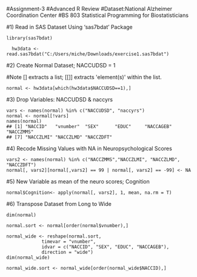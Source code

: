 #Assignment-3
#Advanced R Review
#Dataset:National Alzheimer Coordination Center 
#BS 803 Statistical Programming for Biostatisticians

#1) Read in SAS Dataset Using ‘sas7bdat’ Package
```{r}
library(sas7bdat)

  hw3data <- read.sas7bdat("C:/Users/miche/Downloads/exercise1.sas7bdat")
```

#2) Create Normal Dataset; NACCUDSD = 1

#Note [] extracts a list; [[]] extracts 'element(s)' within the list. 

```{r}
normal <- hw3data[which(hw3data$NACCUDSD==1),]
```

#3) Drop Variables: NACCUDSD & naccyrs

```{r}
vars <- names(normal) %in% c("NACCUDSD", "naccyrs")
normal <- normal[!vars]
names(normal)
## [1] "NACCID"   "vnumber"  "SEX"      "EDUC"     "NACCAGEB" "NACCZMMS"
## [7] "NACCZLMI" "NACCZLMD" "NACCZDFT"
```

#4) Recode Missing Values with NA in Neuropsychological Scores

```{r}
vars2 <- names(normal) %in% c("NACCZMMS","NACCZLMI", "NACCZLMD", "NACCZDFT")
normal[, vars2][normal[,vars2] == 99 | normal[, vars2] == -99] <- NA
```

#5) New Variable as mean of the neuro scores; Cognition

```{r}
normal$Cognition<- apply(normal[, vars2], 1, mean, na.rm = T)
```

#6) Transpose Dataset from Long to Wide

```{r}
dim(normal) 

normal.sort <- normal[order(normal$vnumber),]

normal_wide <- reshape(normal.sort, 
             timevar = "vnumber",
             idvar = c("NACCID", "SEX", "EDUC", "NACCAGEB"),
             direction = "wide")
dim(normal_wide) 

normal_wide.sort <- normal_wide[order(normal_wide$NACCID),]
```


